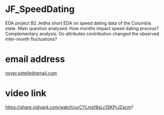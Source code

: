 # JF_SpeedDating
EDA project B2 Jedha
short EDA on speed dating data of the Columbia state.
Main question analysed: How months impact speed dating process?
Complementary analysis: Do attributes contribution changed the observed inter-month fluctuations?

# email address
noyer.estelle@gmail.com

# video link
https://share.vidyard.com/watch/uvCYLmsf8sLc1SKPrJZscm?